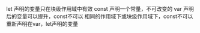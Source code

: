 let 声明的变量只在块级作用域中有效  const 声明一个常量，不可改变的
var 声明后的变量可以提升，const不可以
相同的作用域下或块级作用域下，const不可以重新声明在var，let声明的变量            
